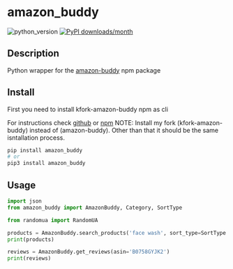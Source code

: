 # amazon_buddy

![python_version](https://img.shields.io/static/v1?label=Python&message=3.5%20|%203.6%20|%203.7&color=blue) [![PyPI downloads/month](https://img.shields.io/pypi/dm/amazon_buddy?logo=pypi&logoColor=white)](https://pypi.python.org/pypi/amazon_buddy)

## Description

Python wrapper for the [amazon-buddy](https://www.npmjs.com/package/amazon-buddy) npm package

## Install

First you need to install kfork-amazon-buddy npm as cli

For instructions check [github](https://github.com/drawrowfly/amazon-scraper) or [npm](https://www.npmjs.com/package/amazon-buddy)
NOTE: Install my fork (kfork-amazon-buddy) instead of (amazon-buddy). Other than that it should be the same isntallation process.

~~~~bash
pip install amazon_buddy
# or
pip3 install amazon_buddy
~~~~

## Usage

~~~~python
import json
from amazon_buddy import AmazonBuddy, Category, SortType

from randomua import RandomUA

products = AmazonBuddy.search_products('face wash', sort_type=SortType.PRICE_HIGH_TO_LOW, min_price=0, category=Category.BEAUTY_AND_PERSONAL_CARE, max_results=1000, user_agent=RandomUA.chrome(), debug=True)
print(products)

reviews = AmazonBuddy.get_reviews(asin='B0758GYJK2')
print(reviews)
~~~~
